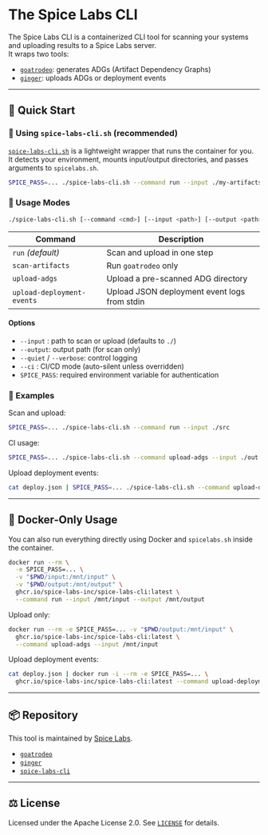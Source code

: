 # The Spice Labs CLI

The Spice Labs CLI is a containerized CLI tool for scanning your systems and uploading results to a Spice Labs server.  
It wraps two tools:
- [`goatrodeo`](https://github.com/spice-labs-inc/goatrodeo): generates ADGs (Artifact Dependency Graphs)
- [`ginger`](https://github.com/spice-labs-inc/ginger): uploads ADGs or deployment events

---

## 🚀 Quick Start

### 🔹 Using `spice-labs-cli.sh` (recommended)

[`spice-labs-cli.sh`](spice-labs-cli.sh) is a lightweight wrapper that runs the container for you.  
It detects your environment, mounts input/output directories, and passes arguments to `spicelabs.sh`.

```bash
SPICE_PASS=... ./spice-labs-cli.sh --command run --input ./my-artifacts
```

### 🔹 Usage Modes

```bash
./spice-labs-cli.sh [--command <cmd>] [--input <path>] [--output <path>] [--ci] [--quiet|--verbose]
```

| Command                      | Description                                     |
|------------------------------|-------------------------------------------------|
| `run` *(default)*            | Scan and upload in one step                     |
| `scan-artifacts`             | Run `goatrodeo` only                            |
| `upload-adgs`                | Upload a pre-scanned ADG directory              |
| `upload-deployment-events`   | Upload JSON deployment event logs from stdin   |

#### Options

- `--input` : path to scan or upload (defaults to `./`)
- `--output`: output path (for scan only)
- `--quiet` / `--verbose`: control logging
- `--ci`    : CI/CD mode (auto-silent unless overridden)
- `SPICE_PASS`: required environment variable for authentication

### 🔹 Examples

Scan and upload:
```bash
SPICE_PASS=... ./spice-labs-cli.sh --command run --input ./src
```

CI usage:
```bash
SPICE_PASS=... ./spice-labs-cli.sh --command upload-adgs --input ./out --ci
```

Upload deployment events:
```bash
cat deploy.json | SPICE_PASS=... ./spice-labs-cli.sh --command upload-deployment-events
```

---

## 🐳 Docker-Only Usage

You can also run everything directly using Docker and `spicelabs.sh` inside the container.

```bash
docker run --rm \
  -e SPICE_PASS=... \
  -v "$PWD/input:/mnt/input" \
  -v "$PWD/output:/mnt/output" \
  ghcr.io/spice-labs-inc/spice-labs-cli:latest \
  --command run --input /mnt/input --output /mnt/output
```

Upload only:
```bash
docker run --rm -e SPICE_PASS=... -v "$PWD/output:/mnt/input" \
  ghcr.io/spice-labs-inc/spice-labs-cli:latest \
  --command upload-adgs --input /mnt/input
```

Upload deployment events:
```bash
cat deploy.json | docker run -i --rm -e SPICE_PASS=... \
  ghcr.io/spice-labs-inc/spice-labs-cli:latest --command upload-deployment-events
```

---

## 📦 Repository

This tool is maintained by [Spice Labs](https://github.com/spice-labs-inc).

- [`goatrodeo`](https://github.com/spice-labs-inc/goatrodeo)
- [`ginger`](https://github.com/spice-labs-inc/ginger)
- [`spice-labs-cli`](https://github.com/spice-labs-inc/spice-labs-cli)

---

## ⚖️ License

Licensed under the Apache License 2.0. See [`LICENSE`](LICENSE) for details.